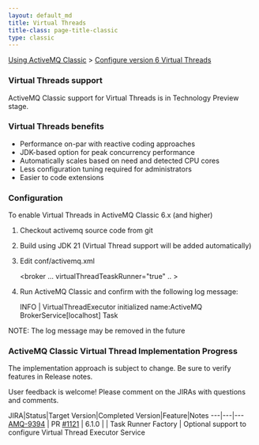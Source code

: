 ```yaml
---
layout: default_md
title: Virtual Threads
title-class: page-title-classic
type: classic
---
```


[Using ActiveMQ Classic](using-activemq-classic-5) > [Configure version 6 Virtual Threads](virtual-threads)

### Virtual Threads support 

ActiveMQ Classic support for Virtual Threads is in Technology Preview stage.

### Virtual Threads benefits

 * Performance on-par with reactive coding approaches
 * JDK-based option for peak concurrency performance
 * Automatically scales based on need and detected CPU cores
 * Less configuration tuning required for administrators
 * Easier to code extensions

### Configuration

To enable Virtual Threads in ActiveMQ Classic 6.x (and higher)

1. Checkout activemq source code from git
2. Build using JDK 21 (Virtual Thread support will be added automatically)
3. Edit conf/activemq.xml

    <broker ... virtualThreadTeaskRunner="true" .. >

4. Run ActiveMQ Classic and confirm with the following log message:

    INFO | VirtualThreadExecutor initialized name:ActiveMQ BrokerService[localhost] Task

NOTE: The log message may be removed in the future

### ActiveMQ Classic Virtual Thread Implementation Progress 

The implementation approach is subject to change. Be sure to verify features in Release notes. 

User feedback is welcome! Please comment on the JIRAs with questions and comments.

JIRA|Status|Target Version|Completed Version|Feature|Notes
---|---|---
[AMQ-9394](https://issues.apache.org/jira/browse/AMQ-9394) | PR [#1121](https://github.com/apache/activemq/pull/1121) | 6.1.0 | | Task Runner Factory | Optional support to configure Virtual Thread Executor Service

